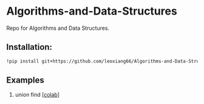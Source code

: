 # Algorithms-and-Data-Structures
Repo for Algorithms and Data Structures.


## Installation:

```bash
!pip install git+https://github.com/leoxiang66/Algorithms-and-Data-Structures.git
```

## Examples
1. union find [[colab](https://colab.research.google.com/github/leoxiang66/Algorithms-and-Data-Structures/blob/main/examples/union_find_example.ipynb)]

